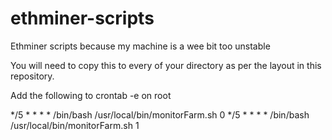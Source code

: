 # ethminer-scripts
Ethminer scripts because my machine is a wee bit too unstable

You will need to copy this to every of your directory as per the layout in this repository.

Add the following to crontab -e on root

*/5 * * * * /bin/bash /usr/local/bin/monitorFarm.sh 0
*/5 * * * * /bin/bash /usr/local/bin/monitorFarm.sh 1
